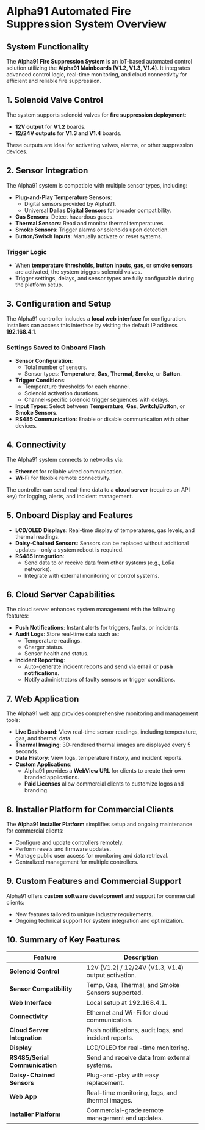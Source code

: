 
# Alpha91 Automated Fire Suppression System Overview

## System Functionality
The **Alpha91 Fire Suppression System** is an IoT-based automated control solution utilizing the **Alpha91 Mainboards (V1.2, V1.3, V1.4)**. It integrates advanced control logic, real-time monitoring, and cloud connectivity for efficient and reliable fire suppression.

## 1. Solenoid Valve Control
The system supports solenoid valves for **fire suppression deployment**:
- **12V output** for **V1.2** boards.  
- **12/24V outputs** for **V1.3 and V1.4** boards.  

These outputs are ideal for activating valves, alarms, or other suppression devices.

## 2. Sensor Integration
The Alpha91 system is compatible with multiple sensor types, including:
- **Plug-and-Play Temperature Sensors**:  
  - Digital sensors provided by Alpha91.  
  - Universal **Dallas Digital Sensors** for broader compatibility.  
- **Gas Sensors**: Detect hazardous gases.  
- **Thermal Sensors**: Read and monitor thermal temperatures.  
- **Smoke Sensors**: Trigger alarms or solenoids upon detection.  
- **Button/Switch Inputs**: Manually activate or reset systems.

### Trigger Logic
- When **temperature thresholds**, **button inputs**, **gas**, or **smoke sensors** are activated, the system triggers solenoid valves.  
- Trigger settings, delays, and sensor types are fully configurable during the platform setup.

## 3. Configuration and Setup
The Alpha91 controller includes a **local web interface** for configuration. Installers can access this interface by visiting the default IP address **192.168.4.1**.  

### Settings Saved to Onboard Flash
- **Sensor Configuration**:  
  - Total number of sensors.  
  - Sensor types: **Temperature**, **Gas**, **Thermal**, **Smoke**, or **Button**.  
- **Trigger Conditions**:  
  - Temperature thresholds for each channel.  
  - Solenoid activation durations.  
  - Channel-specific solenoid trigger sequences with delays.  
- **Input Types**: Select between **Temperature**, **Gas**, **Switch/Button**, or **Smoke Sensors**.  
- **RS485 Communication**: Enable or disable communication with other devices.  

## 4. Connectivity
The Alpha91 system connects to networks via:
- **Ethernet** for reliable wired communication.  
- **Wi-Fi** for flexible remote connectivity.  

The controller can send real-time data to a **cloud server** (requires an API key) for logging, alerts, and incident management.

## 5. Onboard Display and Features
- **LCD/OLED Displays**: Real-time display of temperatures, gas levels, and thermal readings.  
- **Daisy-Chained Sensors**: Sensors can be replaced without additional updates—only a system reboot is required.  
- **RS485 Integration**:  
   - Send data to or receive data from other systems (e.g., LoRa networks).  
   - Integrate with external monitoring or control systems.  

## 6. Cloud Server Capabilities
The cloud server enhances system management with the following features:
- **Push Notifications**: Instant alerts for triggers, faults, or incidents.  
- **Audit Logs**: Store real-time data such as:  
   - Temperature readings.  
   - Charger status.  
   - Sensor health and status.  
- **Incident Reporting**:  
   - Auto-generate incident reports and send via **email** or **push notifications**.  
   - Notify administrators of faulty sensors or trigger conditions.  

## 7. Web Application
The Alpha91 web app provides comprehensive monitoring and management tools:
- **Live Dashboard**: View real-time sensor readings, including temperature, gas, and thermal data.  
- **Thermal Imaging**: 3D-rendered thermal images are displayed every 5 seconds.  
- **Data History**: View logs, temperature history, and incident reports.  
- **Custom Applications**:  
   - Alpha91 provides a **WebView URL** for clients to create their own branded applications.  
   - **Paid Licenses** allow commercial clients to customize logos and branding.  

## 8. Installer Platform for Commercial Clients
The **Alpha91 Installer Platform** simplifies setup and ongoing maintenance for commercial clients:
- Configure and update controllers remotely.  
- Perform resets and firmware updates.  
- Manage public user access for monitoring and data retrieval.  
- Centralized management for multiple controllers.  

## 9. Custom Features and Commercial Support
Alpha91 offers **custom software development** and support for commercial clients:
- New features tailored to unique industry requirements.  
- Ongoing technical support for system integration and optimization.  

## 10. Summary of Key Features
| **Feature**                       | **Description**                                      |
|-----------------------------------|------------------------------------------------------|
| **Solenoid Control**              | 12V (V1.2) / 12/24V (V1.3, V1.4) output activation.  |
| **Sensor Compatibility**          | Temp, Gas, Thermal, and Smoke Sensors supported.     |
| **Web Interface**                 | Local setup at 192.168.4.1.                          |
| **Connectivity**                  | Ethernet and Wi-Fi for cloud communication.          |
| **Cloud Server Integration**      | Push notifications, audit logs, and incident reports.|
| **Display**                       | LCD/OLED for real-time monitoring.                   |
| **RS485/Serial Communication**    | Send and receive data from external systems.         |
| **Daisy-Chained Sensors**         | Plug-and-play with easy replacement.                 |
| **Web App**                       | Real-time monitoring, logs, and thermal images.      |
| **Installer Platform**            | Commercial-grade remote management and updates.      |
